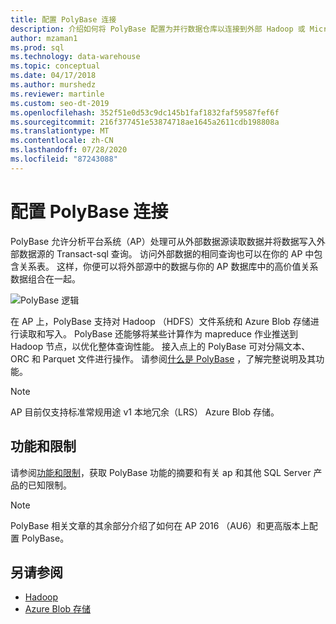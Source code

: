 ```yaml
---
title: 配置 PolyBase 连接
description: 介绍如何将 PolyBase 配置为并行数据仓库以连接到外部 Hadoop 或 Microsoft Azure 存储 blob 数据源。 使用 PolyBase 运行可集成多个源（包括 Hadoop、Azure blob 存储和并行数据仓库）中的数据的查询。
author: mzaman1
ms.prod: sql
ms.technology: data-warehouse
ms.topic: conceptual
ms.date: 04/17/2018
ms.author: murshedz
ms.reviewer: martinle
ms.custom: seo-dt-2019
ms.openlocfilehash: 352f51e0d53c9dc145b1faf1832faf59587fef6f
ms.sourcegitcommit: 216f377451e53874718ae1645a2611cdb198808a
ms.translationtype: MT
ms.contentlocale: zh-CN
ms.lasthandoff: 07/28/2020
ms.locfileid: "87243088"
---
```

# <a name="configure-polybase-connectivity"></a>配置 PolyBase 连接
PolyBase 允许分析平台系统（AP）处理可从外部数据源读取数据并将数据写入外部数据源的 Transact-sql 查询。 访问外部数据的相同查询也可以在你的 AP 中包含关系表。 这样，你便可以将外部源中的数据与你的 AP 数据库中的高价值关系数据组合在一起。

![PolyBase 逻辑](media/polybase/polybase-logical.png)

在 AP 上，PolyBase 支持对 Hadoop （HDFS）文件系统和 Azure Blob 存储进行读取和写入。 PolyBase 还能够将某些计算作为 mapreduce 作业推送到 Hadoop 节点，以优化整体查询性能。 接入点上的 PolyBase 可对分隔文本、ORC 和 Parquet 文件进行操作。 请参阅[什么是 PolyBase](https://docs.microsoft.com/sql/relational-databases/polybase/polybase-guide) ，了解完整说明及其功能。

> [!NOTE]
> AP 目前仅支持标准常规用途 v1 本地冗余（LRS） Azure Blob 存储。

## <a name="features-and-limitations"></a>功能和限制
请参阅[功能和限制](https://docs.microsoft.com/sql/relational-databases/polybase/polybase-versioned-feature-summary)，获取 PolyBase 功能的摘要和有关 ap 和其他 SQL Server 产品的已知限制。

> [!NOTE] 
> PolyBase 相关文章的其余部分介绍了如何在 AP 2016 （AU6）和更高版本上配置 PolyBase。

## <a name="see-also"></a>另请参阅
- [Hadoop](polybase-configure-hadoop.md)
- [Azure Blob 存储](polybase-configure-azure-blob-storage.md)
<!-- MISSING LINKS [PolyBase &#40;SQL Server PDW&#41;](../sqlpdw/polybase-sql-server-pdw.md)  -->  
  
